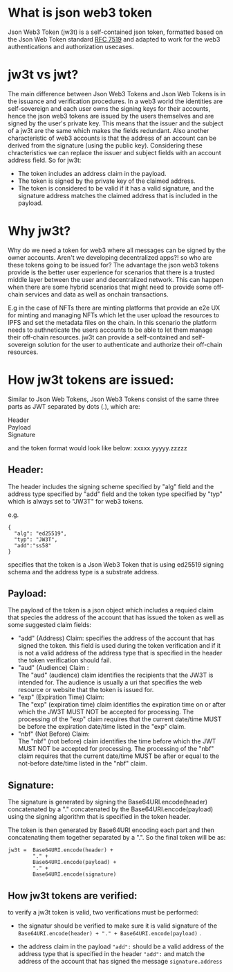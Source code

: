 # What is json web3 token

Json Web3 Token (jw3t) is a self-contained json token, formatted based on the Json Web Token standard [RFC 7519](https://tools.ietf.org/html/rfc7519) and adapted to work for the web3 authentications and authorization usecases.

# jw3t vs jwt?

The main difference between Json Web3 Tokens and Json Web Tokens is in the issuance and verification procedures.
In a web3 world the identities are self-sovereign and each user owns the signing keys for their accounts, hence the json web3 tokens are issued by the users themselves and are signed by the user's private key. This means that the issuer and the subject of a jw3t are the same which makes the fields redundant. Also another characteristic of web3 accounts is that the address of an account can be derived from the signature (using the public key). Considering these chracteristics we can replace the issuer and subject fields with an account address field.
So for jw3t:

- The token includes an address claim in the payload.
- The token is signed by the private key of the claimed address.
- The token is considered to be valid if it has a valid signature, and the signature address matches the claimed address that is included in the payload.

# Why jw3t?

Why do we need a token for web3 where all messages can be signed by the owner accounts. Aren't we developing decentralized apps?! so who are these tokens going to be issued for? The advantage the json web3 tokens provide is the better user experience for scenarios that there is a trusted middle layer between the user and decentralized network. This can happen when there are some hybrid scenarios that might need to provide some off-chain services and data as well as onchain transactions.

E.g in the case of NFTs there are minting platforms that provide an e2e UX for minting and managing NFTs which let the user upload the resources to IPFS and set the metadata files on the chain. In this scenario the platform needs to authneticate the users accounts to be able to let them manage their off-chain resources. jw3t can provide a self-contained and self-sovereign solution for the user to authenticate and authorize their off-chain resources.

# How jw3t tokens are issued:

Similar to Json Web Tokens, Json Web3 Tokens consist of the same three parts as JWT separated by dots (.), which are:

Header  
Payload  
Signature

and the token format would look like below:
xxxxx.yyyyy.zzzzz

## Header:

The header includes the signing scheme specified by "alg" field and the address type specified by "add" field and the token type specified by "typ" which is always set to "JW3T" for web3 tokens.

e.g.

```
{
  "alg": "ed25519",
  "typ": "JW3T",
  "add":"ss58"
}
```

specifies that the token is a Json Web3 Token that is using ed25519 signing schema and the address type is a substrate address.

## Payload:

The payload of the token is a json object which includes a requied claim that species the address of the account that has issued the token as well as some suggested claim fields:

- "add" (Address) Claim:
  specifies the address of the account that has signed the token. this field is used during the token verification and if it is not a valid address of the address type that is specified in the header the token verification should fail.
- "aud" (Audience) Claim :  
  The "aud" (audience) claim identifies the recipients that the JW3T is intended for. The audience is usually a uri that specifies the web resource or website that the token is issued for.
- "exp" (Expiration Time) Claim:  
  The "exp" (expiration time) claim identifies the expiration time on or after which the JW3T MUST NOT be accepted for processing. The processing of the "exp" claim requires that the current date/time MUST be before the expiration date/time listed in the "exp" claim.
- "nbf" (Not Before) Claim:  
  The "nbf" (not before) claim identifies the time before which the JWT MUST NOT be accepted for processing. The processing of the "nbf" claim requires that the current date/time MUST be after or equal to the not-before date/time listed in the "nbf" claim.

## Signature:

The signature is generated by signing the Base64URI.encode(header) concatenated by a "." concatenated by the Base64URI.encode(payload) using the signing algorithm that is specified in the token header.

The token is then generated by Base64URI encoding each part and then concatenating them together separated by a ".". So the final token will be as:

```
jw3t =  Base64URI.encode(header) +
        "." +
        Base64URI.encode(payload) +
        "." +
        Base64URI.encode(signature)
```

## How jw3t tokens are verified:

to verify a jw3t token is valid, two verifications must be performed:

- the signatur should be verified to make sure it is valid signature of the `Base64URI.encode(header) + "." + Base64URI.encode(payload)` .

- the address claim in the payload `"add":` should be a valid address of the address type that is specified in the header `"add":` and match the address of the account that has signed the message `signature.address`
